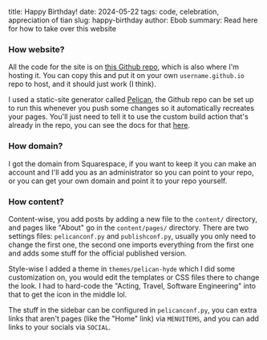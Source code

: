 title: Happy Birthday!
date: 2024-05-22
tags: code, celebration, appreciation of tian
slug: happy-birthday
author: Ebob
summary: Read here for how to take over this website

### How website?
All the code for the site is on [this Github repo](https://github.com/EWol234/ewol234.github.io), which is also where I'm hosting it. You can copy this and put it on your own `username.github.io` repo to host, and it should just work (I think).

I used a static-site generator called [Pelican](https://docs.getpelican.com/en/4.9.1/index.html), the Github repo can be set up to run this whenever you push some changes so it automatically recreates your pages. You'll just need to tell it to use the custom build action that's already in the repo, you can see the docs for that [here](https://docs.github.com/en/pages/getting-started-with-github-pages/configuring-a-publishing-source-for-your-github-pages-site#publishing-with-a-custom-github-actions-workflow).

### How domain?
I got the domain from Squarespace, if you want to keep it you can make an account and I'll add you as an administrator so you can point to your repo, or you can get your own domain and point it to your repo yourself.

### How content?
Content-wise, you add posts by adding a new file to the `content/` directory, and pages like "About" go in the `content/pages/` directory. There are two settings files: `pelicanconf.py` and `publishconf.py`, usually you only need to change the first one, the second one imports everything from the first one and adds some stuff for the official published version.

Style-wise I added a theme in `themes/pelican-hyde` which I did some customization on, you would edit the templates or CSS files there to change the look. I had to hard-code the "Acting, Travel, Software Engineering" into that to get the icon in the middle lol.

The stuff in the sidebar can be configured in `pelicanconf.py`, you can extra links that aren't pages (like the "Home" link) via `MENUITEMS`, and you can add links to your socials via `SOCIAL`.

